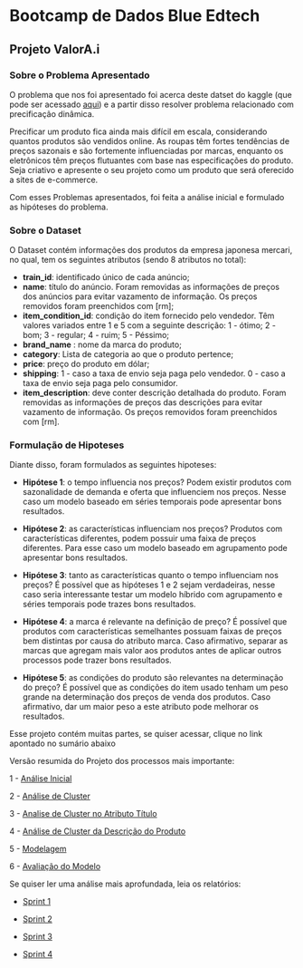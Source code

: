 # Bootcamp de Dados Blue Edtech

## Projeto ValorA.i

### Sobre o Problema Apresentado

O problema que nos foi apresentado foi acerca deste datset do kaggle (que pode ser acessado [aqui](https://www.kaggle.com/c/mercari-price-suggestion-challenge)) e a partir disso resolver problema relacionado com precificação dinâmica.

Precificar um produto fica ainda mais difícil em escala, considerando quantos produtos são vendidos online. As roupas têm fortes tendências de preços sazonais e são fortemente influenciadas por marcas, enquanto os eletrônicos têm preços flutuantes com base nas especificações do produto. Seja criativo e apresente o seu projeto como um produto que será oferecido a sites de e-commerce.

Com esses Problemas apresentados, foi feita a análise inicial e formulado as hipóteses do problema.

### Sobre o Dataset

O Dataset contém informações dos produtos da empresa japonesa mercari, no qual, tem os seguintes atributos (sendo 8 atributos no total):

- **train_id**: identificado único de cada anúncio;
- **name**: título do anúncio. Foram removidas as informações de preços dos anúncios para evitar vazamento de informação. Os preços removidos foram preenchidos com [rm];
- **item_condition_id**: condição do item fornecido pelo vendedor. Têm valores variados entre 1 e 5 com a seguinte descrição: 1 - ótimo; 2 - bom; 3 - regular; 4 - ruim; 5 - Péssimo;
- **brand_name** : nome da marca do produto;
- **category**: Lista de categoria ao que o produto pertence;
- **price**: preço do produto em dólar;
- **shipping**: 1 - caso a taxa de envio seja paga pelo vendedor. 0 - caso a taxa de envio seja paga pelo consumidor.
- **item_description**: deve conter descrição detalhada do produto. Foram removidas as informações de preços das descrições para evitar vazamento de informação. Os preços removidos foram preenchidos com [rm].

### Formulação de Hipoteses

Diante disso, foram formulados as seguintes hipoteses:
- **Hipótese 1**: o tempo influencia nos preços? Podem existir produtos com sazonalidade de demanda e oferta que influenciem nos preços. Nesse caso um modelo baseado em séries temporais pode apresentar bons resultados.

- **Hipótese 2**: as características influenciam nos preços? Produtos com características diferentes, podem possuir uma faixa de preços diferentes. Para esse caso um modelo baseado em agrupamento pode apresentar bons resultados.

- **Hipótese 3**: tanto as características quanto o tempo influenciam nos preços? É possível que as hipóteses 1 e 2 sejam verdadeiras, nesse caso seria interessante testar um modelo híbrido com agrupamento e séries temporais pode trazes bons resultados.

- **Hipótese 4**: a marca é relevante na definição de preço? É possível que produtos com características semelhantes possuam faixas de preços bem distintas por causa do atributo marca. Caso afirmativo, separar as marcas que agregam mais valor aos produtos antes de aplicar outros processos pode trazer bons resultados.

- **Hipótese 5**: as condições do produto são relevantes na determinação do preço? É possível que as condições do item usado tenham um peso grande na determinação dos preços de venda dos produtos. Caso afirmativo, dar um maior peso a este atributo pode melhorar os resultados.


Esse projeto contém muitas partes, se quiser acessar, clique no link apontado no sumário abaixo

Versão resumida do Projeto dos processos mais importante:
 
 1 - [Análise Inicial](https://github.com/duartejr/bootcamp_blue/blob/Gustavo/docs/documenta%C3%A7%C3%A3o/Analise%20Inicial.md)
 
 2 - [Análise de Cluster](https://github.com/duartejr/bootcamp_blue/blob/Gustavo/docs/documenta%C3%A7%C3%A3o/Analise%20Cluster.md)
 
 3 - [Analise de Cluster no Atributo Título](https://github.com/duartejr/bootcamp_blue/blob/Gustavo/docs/documenta%C3%A7%C3%A3o/analise%20texto%20titulo.md)
 
 4 - [Análise de Cluster da Descrição do Produto](https://github.com/duartejr/bootcamp_blue/blob/Gustavo/docs/documenta%C3%A7%C3%A3o/Analise%20descri%C3%A7%C3%A3o%20Produto.md)
 
 5 - [Modelagem](https://github.com/duartejr/bootcamp_blue/blob/Gustavo/docs/documenta%C3%A7%C3%A3o/Modelagem.md)
 
 6 - [Avaliação do Modelo](https://github.com/duartejr/bootcamp_blue/blob/Gustavo/docs/documenta%C3%A7%C3%A3o/Avalia%C3%A7%C3%A3o%20do%20Modelo.md)
 
 Se quiser ler uma análise mais aprofundada, leia os relatórios:
 
 - [Sprint 1](https://drive.google.com/file/d/1TYEvaB1KXBTU2dMf3ChPgLqYfC2oPxOs/view?usp=sharing)
 
 - [Sprint 2](https://drive.google.com/file/d/18ULRXou3CRGTwraWi-mvnriWqvR80X8f/view?usp=sharing)
 
 - [Sprint 3](https://drive.google.com/file/d/1iMXBcRsYIz6kcgF3kfO-4USL-vdIE3wt/view)
 
 - [Sprint 4](https://drive.google.com/file/d/1gHbDv3Md9hKpFFfxP9Q04awTf96t0AoV/view?usp=sharing)
 



